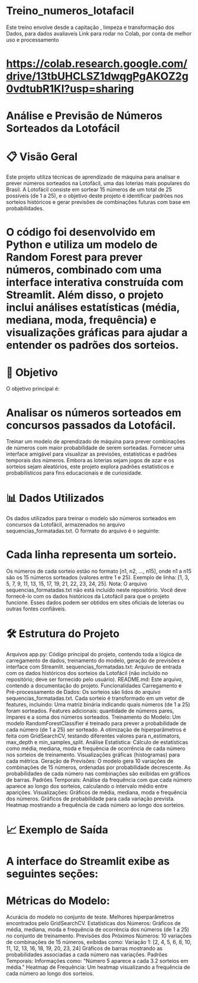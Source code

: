 # Treino_numeros_lotafacil
Este treino envolve desde a capitação , limpeza e transformação dos Dados, para dados avaliaveis 
Link para rodar no Colab, por conta de melhor uso e processamento
# https://colab.research.google.com/drive/13tbUHCLSZ1dwqgPgAKOZ2g0vdtubR1Kl?usp=sharing


# Análise e Previsão de Números Sorteados da Lotofácil
# 📋 Visão Geral
Este projeto utiliza técnicas de aprendizado de máquina para analisar e prever números sorteados na Lotofácil, uma das loterias mais populares do Brasil. A Lotofácil consiste em sortear 15 números de um total de 25 possíveis (de 1 a 25), e o objetivo deste projeto é identificar padrões nos sorteios históricos e gerar previsões de combinações futuras com base em probabilidades.

# O código foi desenvolvido em Python e utiliza um modelo de Random Forest para prever números, combinado com uma interface interativa construída com Streamlit. Além disso, o projeto inclui análises estatísticas (média, mediana, moda, frequência) e visualizações gráficas para ajudar a entender os padrões dos sorteios.

# 🎯 Objetivo
O objetivo principal é:

# Analisar os números sorteados em concursos passados da Lotofácil.
Treinar um modelo de aprendizado de máquina para prever combinações de números com maior probabilidade de serem sorteadas.
Fornecer uma interface amigável para visualizar as previsões, estatísticas e padrões temporais dos números.
Embora as loterias sejam jogos de azar e os sorteios sejam aleatórios, este projeto explora padrões estatísticos e probabilísticos para fins educacionais e de curiosidade.

# 📊 Dados Utilizados
Os dados utilizados para treinar o modelo são números sorteados em concursos da Lotofácil, armazenados no arquivo sequencias_formatadas.txt. O formato do arquivo é o seguinte:

# Cada linha representa um sorteio.
Os números de cada sorteio estão no formato [n1, n2, ..., n15], onde n1 a n15 são os 15 números sorteados (valores entre 1 e 25).
Exemplo de linha: [1, 3, 5, 7, 9, 11, 13, 15, 17, 19, 21, 22, 23, 24, 25].
Nota: O arquivo sequencias_formatadas.txt não está incluído neste repositório. Você deve fornecê-lo com os dados históricos da Lotofácil para que o projeto funcione. Esses dados podem ser obtidos em sites oficiais de loterias ou outras fontes confiáveis.

# 🛠️ Estrutura do Projeto
Arquivos
app.py: Código principal do projeto, contendo toda a lógica de carregamento de dados, treinamento do modelo, geração de previsões e interface com Streamlit.
sequencias_formatadas.txt: Arquivo de entrada com os dados históricos dos sorteios da Lotofácil (não incluído no repositório; deve ser fornecido pelo usuário).
README.md: Este arquivo, contendo a documentação do projeto.
Funcionalidades
Carregamento e Pré-processamento de Dados:
Os sorteios são lidos do arquivo sequencias_formatadas.txt.
Cada sorteio é transformado em um vetor de features, incluindo:
Uma matriz binária indicando quais números (de 1 a 25) foram sorteados.
Features adicionais: quantidade de números pares, ímpares e a soma dos números sorteados.
Treinamento do Modelo:
Um modelo RandomForestClassifier é treinado para prever a probabilidade de cada número (de 1 a 25) ser sorteado.
A otimização de hiperparâmetros é feita com GridSearchCV, testando diferentes valores para n_estimators, max_depth e min_samples_split.
Análise Estatística:
Cálculo de estatísticas como média, mediana, moda e frequência de ocorrência de cada número nos sorteios de treinamento.
Visualizações gráficas (histogramas) para cada métrica.
Geração de Previsões:
O modelo gera 10 variações de combinações de 15 números, ordenadas por probabilidade decrescente.
As probabilidades de cada número nas combinações são exibidas em gráficos de barras.
Padrões Temporais:
Análise da frequência com que cada número aparece ao longo dos sorteios, calculando o intervalo médio entre aparições.
Visualizações:
Gráficos de média, mediana, moda e frequência dos números.
Gráficos de probabilidade para cada variação prevista.
Heatmap mostrando a frequência de cada número ao longo dos sorteios.
# 📈 Exemplo de Saída
# A interface do Streamlit exibe as seguintes seções:

# Métricas do Modelo:
Acurácia do modelo no conjunto de teste.
Melhores hiperparâmetros encontrados pelo GridSearchCV.
Estatísticas dos Números:
Gráficos de média, mediana, moda e frequência de ocorrência dos números (de 1 a 25) no conjunto de treinamento.
Previsões dos Próximos Números:
10 variações de combinações de 15 números, exibidas como:
Variação 1: [2, 4, 5, 6, 8, 10, 11, 12, 13, 16, 18, 19, 20, 23, 24]
Gráficos de barras mostrando as probabilidades associadas a cada número nas variações.
Padrões Temporais:
Informações como: "Número 5 aparece a cada 3.2 sorteios em média."
Heatmap de Frequência:
Um heatmap visualizando a frequência de cada número ao longo dos sorteios.
